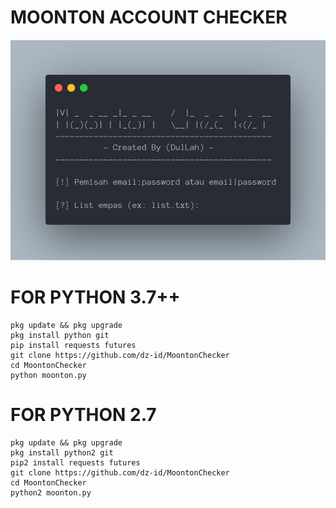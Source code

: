 # MOONTON ACCOUNT CHECKER

![MAC](https://github.com/dz-id/MoontonChecker/blob/master/ss.png)

# FOR PYTHON 3.7++
```
pkg update && pkg upgrade
pkg install python git
pip install requests futures
git clone https://github.com/dz-id/MoontonChecker
cd MoontonChecker
python moonton.py
```

# FOR PYTHON 2.7
```
pkg update && pkg upgrade
pkg install python2 git
pip2 install requests futures
git clone https://github.com/dz-id/MoontonChecker
cd MoontonChecker
python2 moonton.py
```
